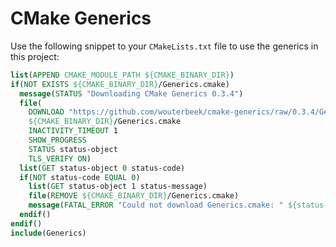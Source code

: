 # CMake Generics

Use the following snippet to your `CMakeLists.txt` file to use the
generics in this project:

```cmake
list(APPEND CMAKE_MODULE_PATH ${CMAKE_BINARY_DIR})
if(NOT EXISTS ${CMAKE_BINARY_DIR}/Generics.cmake)
  message(STATUS "Downloading CMake Generics 0.3.4")
  file(
    DOWNLOAD "https://github.com/wouterbeek/cmake-generics/raw/0.3.4/Generics.cmake"
    ${CMAKE_BINARY_DIR}/Generics.cmake
    INACTIVITY_TIMEOUT 1
    SHOW_PROGRESS
    STATUS status-object
    TLS_VERIFY ON)
  list(GET status-object 0 status-code)
  if(NOT status-code EQUAL 0)
    list(GET status-object 1 status-message)
    file(REMOVE ${CMAKE_BINARY_DIR}/Generics.cmake)
    message(FATAL_ERROR "Could not download Generics.cmake: " ${status-message})
  endif()
endif()
include(Generics)
```
